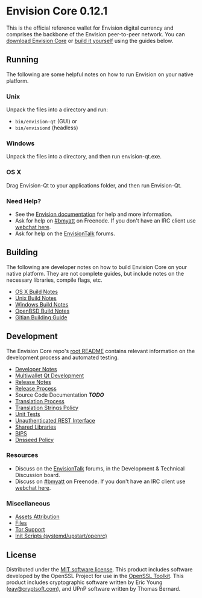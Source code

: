 Envision Core 0.12.1
=====================

This is the official reference wallet for Envision digital currency and comprises the backbone of the Envision peer-to-peer network. You can [download Envision Core](https://www.envision.org/downloads/) or [build it yourself](#building) using the guides below.

Running
---------------------
The following are some helpful notes on how to run Envision on your native platform.

### Unix

Unpack the files into a directory and run:

- `bin/envision-qt` (GUI) or
- `bin/envisiond` (headless)

### Windows

Unpack the files into a directory, and then run envision-qt.exe.

### OS X

Drag Envision-Qt to your applications folder, and then run Envision-Qt.

### Need Help?

* See the [Envision documentation](https://bmyatt.atlassian.net/wiki/display/DOC)
for help and more information.
* Ask for help on [#bmyatt](http://webchat.freenode.net?channels=bmyatt) on Freenode. If you don't have an IRC client use [webchat here](http://webchat.freenode.net?channels=bmyatt).
* Ask for help on the [EnvisionTalk](https://envisiontalk.org/) forums.

Building
---------------------
The following are developer notes on how to build Envision Core on your native platform. They are not complete guides, but include notes on the necessary libraries, compile flags, etc.

- [OS X Build Notes](build-osx.md)
- [Unix Build Notes](build-unix.md)
- [Windows Build Notes](build-windows.md)
- [OpenBSD Build Notes](build-openbsd.md)
- [Gitian Building Guide](gitian-building.md)

Development
---------------------
The Envision Core repo's [root README](/README.md) contains relevant information on the development process and automated testing.

- [Developer Notes](developer-notes.md)
- [Multiwallet Qt Development](multiwallet-qt.md)
- [Release Notes](release-notes.md)
- [Release Process](release-process.md)
- Source Code Documentation ***TODO***
- [Translation Process](translation_process.md)
- [Translation Strings Policy](translation_strings_policy.md)
- [Unit Tests](unit-tests.md)
- [Unauthenticated REST Interface](REST-interface.md)
- [Shared Libraries](shared-libraries.md)
- [BIPS](bips.md)
- [Dnsseed Policy](dnsseed-policy.md)

### Resources
* Discuss on the [EnvisionTalk](https://envisiontalk.org/) forums, in the Development & Technical Discussion board.
* Discuss on [#bmyatt](http://webchat.freenode.net/?channels=bmyatt) on Freenode. If you don't have an IRC client use [webchat here](http://webchat.freenode.net/?channels=bmyatt).

### Miscellaneous
- [Assets Attribution](assets-attribution.md)
- [Files](files.md)
- [Tor Support](tor.md)
- [Init Scripts (systemd/upstart/openrc)](init.md)

License
---------------------
Distributed under the [MIT software license](http://www.opensource.org/licenses/mit-license.php).
This product includes software developed by the OpenSSL Project for use in the [OpenSSL Toolkit](https://www.openssl.org/). This product includes
cryptographic software written by Eric Young ([eay@cryptsoft.com](mailto:eay@cryptsoft.com)), and UPnP software written by Thomas Bernard.
